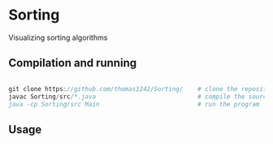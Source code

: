 # Sorting

Visualizing sorting algorithms

## Compilation and running

```javascript

git clone https://github.com/thomas1242/Sorting/    # clone the repository   
javac Sorting/src/*.java                            # compile the source code
java -cp Sorting/src Main                           # run the program         

```

## Usage
